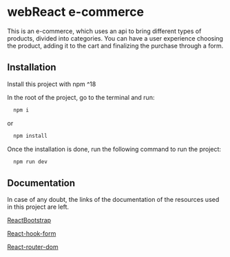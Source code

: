 
# webReact e-commerce

This is an e-commerce, which uses an api to bring different types of products, divided into categories. You can have a user experience choosing the product, adding it to the cart and finalizing the purchase through a form.


## Installation

Install this project with npm ^18

In the root of the project, go to the terminal and run:

```bash
  npm i
```
or

```bash
  npm install
```

Once the installation is done, run the following command to run the project:

```bash
  npm run dev
```


## Documentation

In case of any doubt, the links of the documentation of the resources used in this project are left.

[ReactBootstrap](https://react-bootstrap.netlify.app/)

[React-hook-form](https://react-hook-form.com/)

[React-router-dom](https://github.com/remix-run/react-router)


